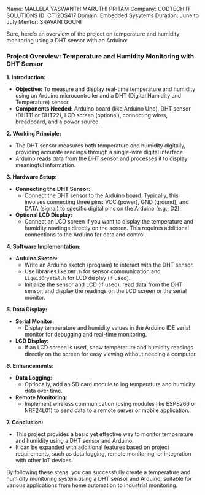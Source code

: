 Name: MALLELA YASWANTH MARUTHI PRITAM
Company: CODTECH IT SOLUTIONS
ID: CT12DS417
Domain: Embedded Sysytems
Duration: June to July
Mentor: SRAVANI GOUNI

Sure, here's an overview of the project on temperature and humidity monitoring using a DHT sensor with an Arduino:

### Project Overview: Temperature and Humidity Monitoring with DHT Sensor

**1. Introduction:**
   - **Objective:** To measure and display real-time temperature and humidity using an Arduino microcontroller and a DHT (Digital Humidity and Temperature) sensor.
   - **Components Needed:** Arduino board (like Arduino Uno), DHT sensor (DHT11 or DHT22), LCD screen (optional), connecting wires, breadboard, and a power source.

**2. Working Principle:**
   - The DHT sensor measures both temperature and humidity digitally, providing accurate readings through a single-wire digital interface.
   - Arduino reads data from the DHT sensor and processes it to display meaningful information.

**3. Hardware Setup:**
   - **Connecting the DHT Sensor:** 
     - Connect the DHT sensor to the Arduino board. Typically, this involves connecting three pins: VCC (power), GND (ground), and DATA (signal) to specific digital pins on the Arduino (e.g., D2).
   - **Optional LCD Display:** 
     - Connect an LCD screen if you want to display the temperature and humidity readings directly on the screen. This requires additional connections to the Arduino for data and control.

**4. Software Implementation:**
   - **Arduino Sketch:** 
     - Write an Arduino sketch (program) to interact with the DHT sensor.
     - Use libraries like `DHT.h` for sensor communication and `LiquidCrystal.h` for LCD display (if used).
     - Initialize the sensor and LCD (if used), read data from the DHT sensor, and display the readings on the LCD screen or the serial monitor.
   
**5. Data Display:**
   - **Serial Monitor:** 
     - Display temperature and humidity values in the Arduino IDE serial monitor for debugging and real-time monitoring.
   - **LCD Display:** 
     - If an LCD screen is used, show temperature and humidity readings directly on the screen for easy viewing without needing a computer.

**6. Enhancements:**
   - **Data Logging:** 
     - Optionally, add an SD card module to log temperature and humidity data over time.
   - **Remote Monitoring:** 
     - Implement wireless communication (using modules like ESP8266 or NRF24L01) to send data to a remote server or mobile application.

**7. Conclusion:**
   - This project provides a basic yet effective way to monitor temperature and humidity using a DHT sensor and Arduino.
   - It can be expanded with additional features based on project requirements, such as data logging, remote monitoring, or integration with other IoT devices.

By following these steps, you can successfully create a temperature and humidity monitoring system using a DHT sensor and Arduino, suitable for various applications from home automation to industrial monitoring.
